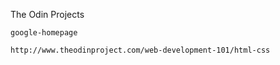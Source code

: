 The Odin Projects

  	google-homepage

	http://www.theodinproject.com/web-development-101/html-css


